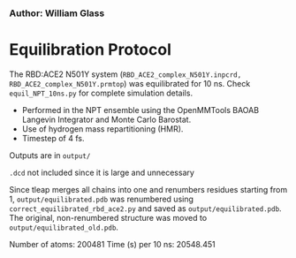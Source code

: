 ### Author: William Glass

# Equilibration Protocol

The RBD:ACE2 N501Y system (`RBD_ACE2_complex_N501Y.inpcrd, RBD_ACE2_complex_N501Y.prmtop`) was equilibrated for 10 ns. Check `equil_NPT_10ns.py` for complete simulation details.

* Performed in the NPT ensemble using the OpenMMTools BAOAB Langevin Integrator and Monte Carlo Barostat.
* Use of hydrogen mass repartitioning (HMR). 
* Timestep of 4 fs.

Outputs are in `output/`

`.dcd` not included since it is large and unnecessary

Since tleap merges all chains into one and renumbers residues starting from 1, `output/equilibrated.pdb` was renumbered using `correct_equilibrated_rbd_ace2.py` and saved as `output/equilibrated.pdb`. The original, non-renumbered structure was moved to `output/equilibrated_old.pdb`.

Number of atoms: 200481
Time (s) per 10 ns: 20548.451
